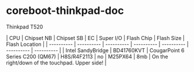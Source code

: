 coreboot-thinkpad-doc
=====================

Thinkpad T520 

| CPU | Chipset NB | Chipset SB | EC | Super I/O | Flash Chip | Flash Size | Flash Location |
| ---------- | ---------- | ---------- | ---------- | ---------- | ---------- | ---------- |
| Intel SandyBridge | BD41760KVT | CougarPoint 6 Series C200 (QM67) | H8S/R4F2113 | no | M25PX64 | 8mb | On the right/down of the touchpad. Upper side! |
